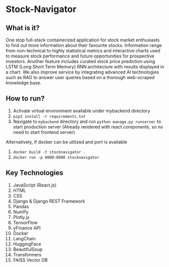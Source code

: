 # Stock-Navigator

## What is it?
One stop full-stack containerized application for stock market enthusiasts to find out more information about their favourite stocks. Information range from non-technical to highly statistical metrics and interactive charts used to measure stock performance and future opportunities for prospective investors. Another feature includes curated stock price prediction using LSTM (Long Short Term Memory) RNN architecture with results displayed in a chart. We also improve service by integrating advanced AI technologies such as RAG to answer user queries based on a thorough web-scraped knowledge base.

## How to run?
1. Activate virtual environment available under mybackend directory
2. `pip3 install -r requirements.txt`
3. Navigate to `mybackend` directory and run `python manage.py runserver` to start production server (Already rendered with react components, so no need to start frontend server) 

Alternatively, if docker can be utilized and port is available
1. `docker build -t stocknavigator .`
2. `docker run -p 8000:8000 stocknavigator`

## Key Technologies
1. JavaScript (React.js)
2. HTML
3. CSS
4. Django & Django REST Framework
5. Pandas
6. NumPy
7. Plotly.js
8. TensorFlow
9. yFinance API
10. Docker
11. LangChain
12. HuggingFace
13. BeautifulSoup
14. Transformers
15. FAISS Vector DB

